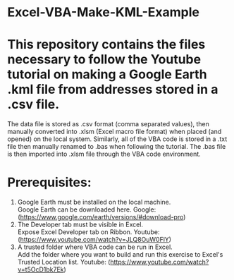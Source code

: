 # Excel-VBA-Make-KML-Example
# This repository contains the files necessary to follow the Youtube tutorial on making a Google Earth .kml file from addresses stored in a .csv file.
The data file is stored as .csv format (comma separated values), then manually converted into .xlsm (Excel macro file format)
when placed (and opened) on the local system. Similarly, all of  the VBA code is stored in a .txt file
then manually renamed to .bas when following the tutorial. The .bas file is then imported
into .xlsm file  through the VBA code  environment.
# Prerequisites:
1. Google Earth must be installed on the local machine.<br>
  Google Earth can be downloaded here. Google: (https://www.google.com/earth/versions/#download-pro)
2. The Developer tab must be visible in Excel. <br>
  Expose Excel Developer tab on Ribbon. Youtube: (https://www.youtube.com/watch?v=JLQ8OuW0FlY)
3. A trusted folder where VBA code can be run in Excel.<br>
  Add the folder where you want to build and run this exercise to Excel's Trusted Location list. Youtube: (https://www.youtube.com/watch?v=t5OcD1bk7Ek)



